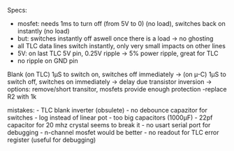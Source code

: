 Specs:
- mosfet: needs 1ms to turn off (from 5V to 0) (no load), switches back on instantly (no load)
 - but: switches instantly off aswell once there is a load -> no ghosting
- all TLC data lines switch instantly, only very small impacts on other lines
- 5V: on last TLC 5V pin, 0.25V ripple -> 5% power ripple, great for TLC
- no ripple on GND pin

Blank (on TLC) 1µS to switch on, switches off immediately
   -> (on µ-C) 1µS to switch off, switches on immediately
   -> delay due transistor inversion
   -> options: remove/short transitor, mosfets provide enough protection
	-replace R2 with 1k

mistakes:
    - TLC blank inverter (obsulete)
    - no debounce capazitor for switches
    - log instead of linear pot
    - too big capacitors (1000µF)
    - 22pf capacitor for 20 mhz crystal seems to break it
    - no usart serial port for debugging
    - n-channel mosfet would be better
    - no readout for TLC error register (useful for debugging)
